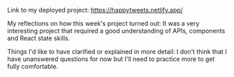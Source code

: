 Link to my deployed project: https://happytweets.netlify.app/

My reflections on how this week's project turned out: It was a very interesting project that required a good understanding of APIs, components and React state skills.  

Things I'd like to have clarified or explained in more detail: I don't think that I have unanswered questions for now but I'll need to practice more to get fully comfortable.
